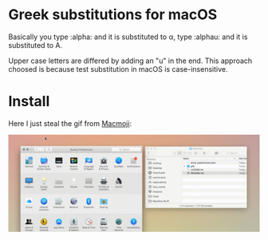 # Greek substitutions for macOS

Basically you type :alpha: and it is substituted to α, type :alphau: and it is substituted to Α.

Upper case letters are differed by adding an "u" in the end.
This approach choosed is because test substitution in macOS is case-insensitive.

# Install

Here I just steal the gif from [Macmoji](https://github.com/warpling/Macmoji):

![install](./install.gif)
